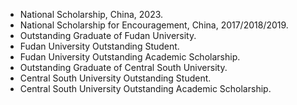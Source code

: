 - National Scholarship, China, 2023.
- National Scholarship for Encouragement, China, 2017/2018/2019.
- Outstanding Graduate of Fudan University.
- Fudan University Outstanding Student.
- Fudan University Outstanding Academic Scholarship.
- Outstanding Graduate of Central South University.
- Central South University Outstanding Student.
- Central South University Outstanding Academic Scholarship.
